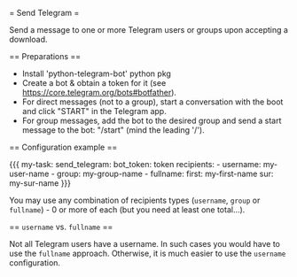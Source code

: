 = Send Telegram =

Send a message to one or more Telegram users or groups upon accepting a download.


== Preparations ==

* Install 'python-telegram-bot' python pkg
* Create a bot & obtain a token for it (see https://core.telegram.org/bots#botfather).
* For direct messages (not to a group), start a conversation with the boot and click "START" in the Telegram app.
* For group messages, add the bot to the desired group and send a start message to the bot: "/start" (mind the
  leading '/').


== Configuration example ==

{{{
my-task:
  send_telegram:
    bot_token: token
      recipients:
        - username: my-user-name
        - group: my-group-name
        - fullname:
            first: my-first-name
            sur: my-sur-name
}}}

You may use any combination of recipients types (`username`, `group` or `fullname`) - 0 or more of each (but you
need at least one total...).


== `username` vs. `fullname` ==

Not all Telegram users have a username. In such cases you would have to use the `fullname` approach. Otherwise, it
is much easier to use the `username` configuration.
